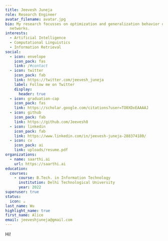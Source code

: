 ```yaml
---
title: Jeevesh Juneja
role: Research Engineer
avatar_filename: avatar.jpg
bio: My research focusses on optimization and generalization behavior of neural
  networks.
interests:
  - Artificial Intelligence
  - Computational Linguistics
  - Information Retrieval
social:
  - icon: envelope
    icon_pack: fas
    link: /#contact
  - icon: twitter
    icon_pack: fab
    link: https://twitter.com/jeevesh_juneja
    label: Follow me on Twitter
    display:
      header: true
  - icon: graduation-cap
    icon_pack: fas
    link: https://scholar.google.com/citations?user=TO0XDxEAAAAJ
  - icon: github
    icon_pack: fab
    link: https://github.com/Jeevesh8
  - icon: linkedin
    icon_pack: fab
    link: https://www.linkedin.com/in/jeevesh-juneja-288374180/
  - icon: cv
    icon_pack: ai
    link: uploads/resume.pdf
organizations:
  - name: saarthi.ai
    url: https://saarthi.ai
education:
  courses:
    - course: B.Tech. in Information Technology
      institution: Delhi Technological University
      year: 2022
superuser: true
status:
  icon: ☕️
last_name: Wu
highlight_name: true
first_name: Alice
email: jeeveshjuneja@gmail.com
---
```

H﻿i!